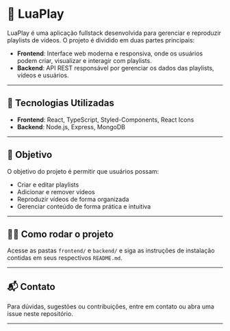 # 🎵 LuaPlay

LuaPlay é uma aplicação fullstack desenvolvida para gerenciar e reproduzir playlists de vídeos. O projeto é dividido em duas partes principais:

- **Frontend**: Interface web moderna e responsiva, onde os usuários podem criar, visualizar e interagir com playlists.
- **Backend**: API REST responsável por gerenciar os dados das playlists, vídeos e usuários.

---

## 🚀 Tecnologias Utilizadas

- **Frontend**: React, TypeScript, Styled-Components, React Icons
- **Backend**: Node.js, Express, MongoDB

---

## 📌 Objetivo

O objetivo do projeto é permitir que usuários possam:

- Criar e editar playlists
- Adicionar e remover vídeos
- Reproduzir vídeos de forma organizada
- Gerenciar conteúdo de forma prática e intuitiva

---

## 👩‍💻 Como rodar o projeto

Acesse as pastas `frontend/` e `backend/` e siga as instruções de instalação contidas em seus respectivos `README.md`.

---

## 📬 Contato

Para dúvidas, sugestões ou contribuições, entre em contato ou abra uma issue neste repositório.

---